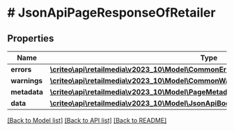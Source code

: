 # # JsonApiPageResponseOfRetailer

## Properties

Name | Type | Description | Notes
------------ | ------------- | ------------- | -------------
**errors** | [**\criteo\api\retailmedia\v2023_10\Model\CommonError[]**](CommonError.md) |  | [optional]
**warnings** | [**\criteo\api\retailmedia\v2023_10\Model\CommonWarning[]**](CommonWarning.md) |  | [optional]
**metadata** | [**\criteo\api\retailmedia\v2023_10\Model\PageMetadata**](PageMetadata.md) |  | [optional]
**data** | [**\criteo\api\retailmedia\v2023_10\Model\JsonApiBodyWithIdOfInt64AndRetailerAndRetailer[]**](JsonApiBodyWithIdOfInt64AndRetailerAndRetailer.md) |  |

[[Back to Model list]](../../README.md#models) [[Back to API list]](../../README.md#endpoints) [[Back to README]](../../README.md)
